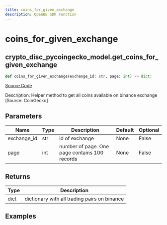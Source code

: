 ```yaml
---
title: coins_for_given_exchange
description: OpenBB SDK Function
---
```

# coins_for_given_exchange

## crypto_disc_pycoingecko_model.get_coins_for_given_exchange

```python
def coins_for_given_exchange(exchange_id: str, page: int) -> dict:
```
[Source Code](https://github.com/OpenBB-finance/OpenBBTerminal/tree/main/openbb_terminal/cryptocurrency/discovery/pycoingecko_model.py#L348)

Description: Helper method to get all coins available on binance exchange [Source: CoinGecko]

## Parameters

| Name | Type | Description | Default | Optional |
| ---- | ---- | ----------- | ------- | -------- |
| exchange_id | str | id of exchange | None | False |
| page | int | number of page. One page contains 100 records | None | False |

## Returns

| Type | Description |
| ---- | ----------- |
| dict | dictionary with all trading pairs on binance |

## Examples

